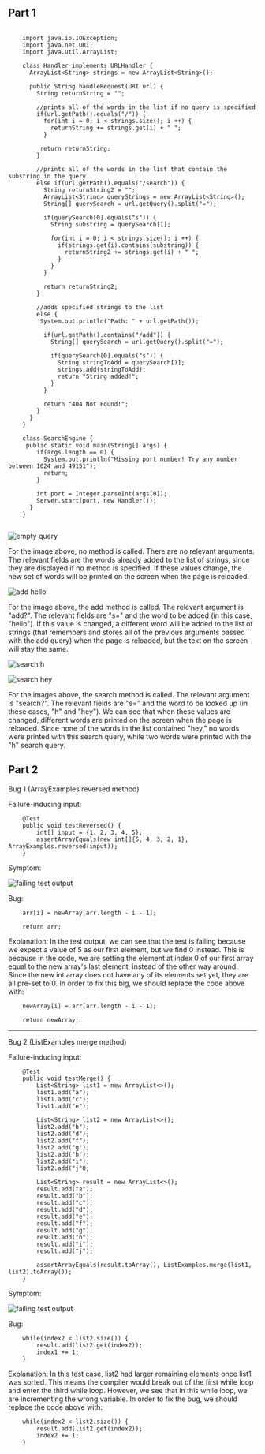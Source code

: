 ## Part 1
```

    import java.io.IOException;
    import java.net.URI;
    import java.util.ArrayList;

    class Handler implements URLHandler {
      ArrayList<String> strings = new ArrayList<String>();
  
      public String handleRequest(URI url) {
        String returnString = "";
           
        //prints all of the words in the list if no query is specified
        if(url.getPath().equals("/")) {
          for(int i = 0; i < strings.size(); i ++) {
            returnString += strings.get(i) + " ";
          }
      
         return returnString;
        }
  
        //prints all of the words in the list that contain the substring in the query
        else if(url.getPath().equals("/search")) {
          String returnString2 = "";
          ArrayList<String> queryStrings = new ArrayList<String>();
          String[] querySearch = url.getQuery().split("=");
    
          if(querySearch[0].equals("s")) {
            String substring = querySearch[1];
      
            for(int i = 0; i < strings.size(); i ++) {
              if(strings.get(i).contains(substring)) {
                returnString2 += strings.get(i) + " ";
              }
            }
          }
    
          return returnString2;
        }
    
        //adds specified strings to the list
        else {
         System.out.println("Path: " + url.getPath());
    
          if(url.getPath().contains("/add")) {
            String[] querySearch = url.getQuery().split("=");
      
            if(querySearch[0].equals("s")) {
              String stringToAdd = querySearch[1];
              strings.add(stringToAdd);
              return "String added!";
            }
          }
    
          return "404 Not Found!";
        }
      }
    }

    class SearchEngine {
     public static void main(String[] args) {
        if(args.length == 0) {
          System.out.println("Missing port number! Try any number between 1024 and 49151");
          return;
        }
    
        int port = Integer.parseInt(args[0]);
        Server.start(port, new Handler());
      }
    }
                                          
```

![empty query](no-query.png)

For the image above, no method is called. There are no relevant arguments. The relevant fields are the words already added to the list of strings, since they are displayed if no method is specified. If these values change, the new set of words will be printed on the screen when the page is reloaded.

![add hello](add-hello.png)

For the image above, the add method is called. The relevant argument is "add?". The relevant fields are "s=" and the word to be added (in this case, "hello"). If this value is changed, a different word will be added to the list of strings (that remembers and stores all of the previous arguments passed with the add query) when the page is reloaded, but the text on the screen will stay the same.

![search h](search-h.png)

![search hey](search-hey.png)

For the images above, the search method is called. The relevant argument is "search?". The relevant fields are "s=" and the word to be looked up (in these cases, "h" and "hey"). We can see that when these values are changed, different words are printed on the screen when the page is reloaded. Since none of the words in the list contained "hey," no words were printed with this search query, while two words were printed with the "h" search query.

## Part 2
Bug 1 (ArrayExamples reversed method)

Failure-inducing input:

```
    @Test
    public void testReversed() {
        int[] input = {1, 2, 3, 4, 5};
        assertArrayEquals(new int[]{5, 4, 3, 2, 1}, ArrayExamples.reversed(input));
    }
```

Symptom:

![failing test output](arraytestsrev-fail.png)

Bug:
```
    arr[i] = newArray[arr.length - i - 1];
    
    return arr;
```

Explanation:
In the test output, we can see that the test is failing because we expect a value of 5 as our first element, but we find 0 instead. This is because in the code, we are setting the element at index 0 of our first array equal to the new array's last element, instead of the other way around. Since the new int array does not have any of its elements set yet, they are all pre-set to 0. In order to fix this big, we should replace the code above with:
```
    newArray[i] = arr[arr.length - i - 1];
    
    return newArray;
```

***

Bug 2 (ListExamples merge method)

Failure-inducing input:

```
    @Test
    public void testMerge() {
        List<String> list1 = new ArrayList<>();
        list1.add("a");
        list1.add("c");
        list1.add("e");
        
        List<String> list2 = new ArrayList<>();
        list2.add("b");
        list2.add("d");
        list2.add("f");
        list2.add("g");
        list2.add("h");
        list2.add("i");
        list2.add("j"0;
        
        List<String> result = new ArrayList<>();
        result.add("a");
        result.add("b");
        result.add("c");
        result.add("d");
        result.add("e");
        result.add("f");
        result.add("g");
        result.add("h");
        result.add("i");
        result.add("j");
        
        assertArrayEquals(result.toArray(), ListExamples.merge(list1, list2).toArray());
    }
```

Symptom:

![failing test output](listtestmerge-fail.png)

Bug:
```
    while(index2 < list2.size()) {
        result.add(list2.get(index2));
        index1 += 1;
    }
```

Explanation:
In this test case, list2 had larger remaining elements once list1 was sorted. This means the compiler would break out of the first while loop and enter the third while loop. However, we see that in this while loop, we are incrementing the wrong variable. In order to fix the bug, we should replace the code above with:
```
    while(index2 < list2.size()) {
        result.add(list2.get(index2));
        index2 += 1;
    }
```
